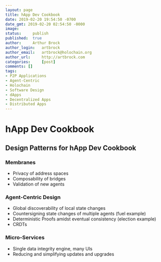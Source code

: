 ```yaml
---
layout: page
title: hApp Dev Cookbook
date: 2019-02-20 19:54:50 -0700
date_gmt: 2019-02-20 02:54:50 -0000
image: 		
status: 	publish
published: 	true
author: 	Arthur Brock
author_login: 	artbrock
author_email: 	artbrock@holochain.org
author_url: 	http://artbrock.com
categories: 	[post]
comments: []
tags:
- P2P Applications
- Agent-Centric
- Holochain
- Software Design
- dApps
- Decentralized Apps
- Distributed Apps
---
```


#  hApp Dev Cookbook

## Design Patterns for hApp Dev Cookbook

### Membranes
 * Privacy of address spaces
 * Composability of bridges
 * Validation of new agents
### Agent-Centric Design
 * Global discoverability of local state changes
 * Countersigning state changes of multiple agents (fuel example)
 * Deterministic Proofs amidst eventual consistency (election example)
 * CRDTs
### Micro-Services
 * Single data integrity engine, many UIs
 * Reducing and simplifying updates and upgrades
